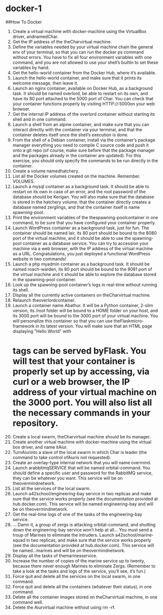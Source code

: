 # docker-1


##How To Docker

1. Create a virtual machine with docker-machine using the VirtualBox driver, andnamedChar.
2. Get the IP address of the theCharvirtual machine.
3. Define the variables needed by your virtual machine chain the general env of your terminal, so that you can run the docker ps command without errors. You have to fix all four environment variables with one command, and you are not allowed to use your shell’s builtin to set these variables by hand.
4. Get the hello-world container from the Docker Hub, where it’s available.
5. Launch the hello-world container, and make sure that it prints its welcome message, then leave it.
6. Launch an nginx container, available on Docker Hub, as a background task. It should be named overlord, be able to restart on its own, and have its 80 port attached to the 5000 port of Char. You can check that your container functions properly by visiting HTTP://<ip-de-char>:5000on your web browser.
7. Get the internal IP address of the overlord container without starting its shell and in one command.
8. Launch a shell from an alpine container, and make sure that you can interact directly with the container via your terminal, and that the container deletes itself once the shell’s execution is done.
9. From the shell of a Debian container, install via the container’s package manager everything you need to compile C source code and push it onto a git repo (of course, make sure before that the package manager and the packages already in the container are updated). For this exercise, you should only specify the commands to be run directly in the container.
10. Create a volume namedhatchery.
11. List all the Docker volumes created on the machine. Remember. VOLUMES.
12. Launch a mysql container as a background task. It should be able to restart on its own in case of an error, and the root password of the database should be Kerigan. You will also make sure that the database is stored in the hatchery volume, that the container directly creates a database named zerglings, and that the container itself is name spawning-pool.
13. Print the environment variables of the thespawning-poolcontainer in one command, to be sure that you have configured your container properly.
14. Launch WordPress container as a background task, just for fun. The container should be named lair, its 80 port should be bound to the 8080 port of the virtual machine, and it should be able to use the spawning-pool container as a database service. You can try to accession your machine via a web browser, with the IP address of the virtual machine as a URL. Congratulations, you just deployed a functional WordPress website in two commands!
15. Launch a php myadmin container as a background task. It should be named roach-warden, its 80 port should be bound to the 8081 port of the virtual machine and it should be able to explore the database stored in the spawning-pool container.
16. Look up the spawning-pool container’s logs in real-time without running its shell.
17. Display all the currently active containers on theCharvirtual machine.
18. Relaunch theoverlordcontainer.
19. Launch a container name Abathur. It will be a Python container, 2-slim version, its /root folder will be bound to a HOME folder on your host, and its 3000 port will be bound to the 3000 port of your virtual machine. You will personalize this container so that you can use theFlaskmicro-framework in its latest version. You will make sure that an HTML page displaying "Hello World" with <h1> tags can be served byFlask. You will test that your container is properly set up by accessing, via curl or a web browser, the IP address of your virtual machine on the 3000 port. You will also list all the necessary commands in your repository.
20. Create a local swarm, theCharvirtual machine should be its manager.
21. Create another virtual machine with docker-machine using the virtual box driver, and name itAiur.
22. TurnAiurinto a slave of the local swarm in which Char is leader (the command to take control ofAiuris not requested).
23. Create an overlay-type internal network that you will name overmind.
24. Launch arabbitmqSERVICE that will be named orbital-command. You should define a specific user and password for the RabbitMQ service, they can be whatever you want. This service will be on theovermindnetwork.
25. List all the services of the local swarm.
26. Launch a42school/engineering-bay service in two replicas and make sure that the service works properly (see the documentation provided at hub.docker.com). This service will be named engineering-bay and will be on theovermindnetwork.
27. Get the real-time logs of one of the tasks of the engineering-bay service.
28. ... Damn it, a group of zergs is attacking orbital-command, and shutting down the engineering-bay service won’t help at all... You must send a troup of Marines to eliminate the intruders. Launch a42school/marine-squad in two replicas, and make sure that the service works properly (see the documentation provided at hub.docker.com). This service will be named...marines and will be on theovermindnetwork.
29. Display all the tasks of themarinesservice.
30. Increase the number of copies of the marine service up to twenty, because there never enough Marines to eliminate Zergs. (Remember to take a look at the tasks and logs of the service, you’ll see, it’s fun.)
31. Force quit and delete all the services on the local swarm, in one command.
32. Force quit and delete all the containers (whatever their status), in one command.
33. Delete all the container images stored on theCharvirtual machine, in one command well.
34. Delete the Aiurvirtual machine without using rm -rf.
